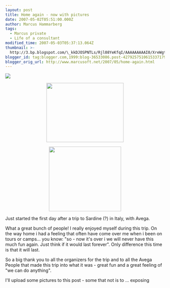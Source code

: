 ```yaml
---
layout: post
title: Home again - now with pictures
date: 2007-05-02T05:51:00.000Z
author: Marcus Hammarberg
tags:
  - Marcus private
  - Life of a consultant
modified_time: 2007-05-03T05:37:13.064Z
thumbnail: >-
  http://3.bp.blogspot.com/\_kkDJOSPNTLs/Rjl08YeKfqI/AAAAAAAAAI0/XreWgtMyEK0/s72-c/PICT1512.JPG
blogger_id: tag:blogger.com,1999:blog-36533086.post-4279257510615337179
blogger_orig_url: http://www.marcusoft.net/2007/05/home-again.html
---
```


[<img
src="http://3.bp.blogspot.com/_kkDJOSPNTLs/Rjl08YeKfqI/AAAAAAAAAI0/XreWgtMyEK0/s320/PICT1512.JPG"
id="BLOGGER_PHOTO_ID_5060204237037403810"
style="DISPLAY: block; MARGIN: 0px auto 10px; CURSOR: hand; TEXT-ALIGN: center"
data-border="0" />](http://3.bp.blogspot.com/_kkDJOSPNTLs/Rjl08YeKfqI/AAAAAAAAAI0/XreWgtMyEK0/s1600-h/PICT1512.JPG)

[<img
src="http://2.bp.blogspot.com/_kkDJOSPNTLs/Rjl0LIeKfpI/AAAAAAAAAIs/GNrCoVIf800/s320/PICT1503.JPG"
id="BLOGGER_PHOTO_ID_5060203390928846482"
style="DISPLAY: block; MARGIN: 0px auto 10px; CURSOR: hand; TEXT-ALIGN: center"
data-border="0" width="244" height="187" />](http://2.bp.blogspot.com/_kkDJOSPNTLs/Rjl0LIeKfpI/AAAAAAAAAIs/GNrCoVIf800/s1600-h/PICT1503.JPG)

[<img
src="http://2.bp.blogspot.com/_kkDJOSPNTLs/Rjlz9IeKfoI/AAAAAAAAAIk/2hFMvOjWonY/s320/PICT1484.JPG"
id="BLOGGER_PHOTO_ID_5060203150410677890"
style="DISPLAY: block; MARGIN: 0px auto 10px; CURSOR: hand; TEXT-ALIGN: center"
data-border="0" width="228" height="204" />](http://2.bp.blogspot.com/_kkDJOSPNTLs/Rjlz9IeKfoI/AAAAAAAAAIk/2hFMvOjWonY/s1600-h/PICT1484.JPG)

Just started the first day after a trip to Sardine (?) in Italy, with
Avega.

What a great bunch of people! I really enjoyed myself during this trip.
On the way home i had a feeling that often have come over me when i been
on tours or camps... you know: "so - now it's over i we will never have
this much fun again. Just think if it would last forever". Only
difference this time is that it will last.

So a big thank you to all the organizers for the trip and to all the
Avega People that made this trip into what it was - great fun and a
great feeling of "we can do anything".

I'll upload some pictures to this post - some that not is to ...
exposing
